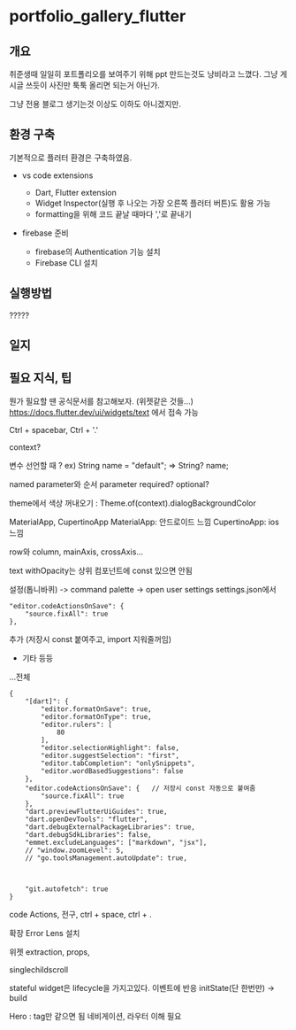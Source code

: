 # portfolio_gallery_flutter

## 개요
취준생때 일일히 포트폴리오를 보여주기 위해 ppt 만드는것도 낭비라고 느꼈다.
그냥 게시글 쓰듯이 사진만 툭툭 올리면 되는거 아닌가.

그냥 전용 블로그 생기는것 이상도 이하도 아니겠지만.



## 환경 구축
기본적으로 플러터 환경은 구축하였음.

- vs code extensions
    * Dart, Flutter extension 
    * Widget Inspector(실행 후 나오는 가장 오른쪽 플러터 버튼)도 활용 가능
    * formatting을 위해 코드 끝날 때마다 ','로 끝내기

- firebase 준비
    * firebase의 Authentication 기능 설치
    * Firebase CLI 설치

## 실행방법
?????

## 일지

## 필요 지식, 팁
뭔가 필요할 땐 공식문서를 참고해보자. (위젯같은 것들...)
https://docs.flutter.dev/ui/widgets/text 에서 접속 가능

Ctrl + spacebar, Ctrl + '.'

context?

변수 선언할 때 ?
ex) String name = "default"; => String? name;

named parameter와 순서 parameter
required? optional?

theme에서 색상 꺼내오기 : Theme.of(context).dialogBackgroundColor

MaterialApp, CupertinoApp
MaterialApp: 안드로이드 느낌
CupertinoApp: ios 느낌



row와 column, mainAxis, crossAxis...

text withOpacity는 상위 컴포넌트에 const 있으면 안됨

설정(톱니바퀴) -> command palette -> open user settings 
settings.json에서 

    "editor.codeActionsOnSave": {
        "source.fixAll": true
    },

추가 (저장시 const 붙여주고, import 지워줄꺼임)
+ 기타 등등

...전체
```
{
    "[dart]": {
        "editor.formatOnSave": true,
        "editor.formatOnType": true,
        "editor.rulers": [
            80
        ],
        "editor.selectionHighlight": false,
        "editor.suggestSelection": "first",
        "editor.tabCompletion": "onlySnippets",
        "editor.wordBasedSuggestions": false
    },
    "editor.codeActionsOnSave": {   // 저장시 const 자동으로 붙여줌
        "source.fixAll": true
    },
    "dart.previewFlutterUiGuides": true,
    "dart.openDevTools": "flutter",
    "dart.debugExternalPackageLibraries": true,
    "dart.debugSdkLibraries": false,
    "emmet.excludeLanguages": ["markdown", "jsx"],
    // "window.zoomLevel": 5,
    // "go.toolsManagement.autoUpdate": true,



    "git.autofetch": true
}
```

code Actions, 전구, ctrl + space, ctrl + .

확장 Error Lens 설치

위젯 extraction, props,

singlechildscroll

stateful widget은 lifecycle을 가지고있다. 이벤트에 반응
initState(단 한번만) -> build

Hero : tag만 같으면 됨
네비게이션, 라우터 이해 필요

